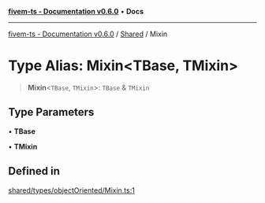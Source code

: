 [**fivem-ts - Documentation v0.6.0**](../../../README.md) • **Docs**

***

[fivem-ts - Documentation v0.6.0](../../../README.md) / [Shared](../README.md) / Mixin

# Type Alias: Mixin\<TBase, TMixin\>

> **Mixin**\<`TBase`, `TMixin`\>: `TBase` & `TMixin`

## Type Parameters

• **TBase**

• **TMixin**

## Defined in

[shared/types/objectOriented/Mixin.ts:1](https://github.com/Purpose-Dev/fivem-ts/blob/main/src/shared/types/objectOriented/Mixin.ts#L1)

